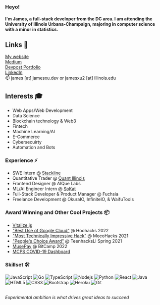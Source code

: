 ### Heyo!
#### I'm James, a full-stack developer from the DC area. I am attending the University of Illinois Urbana-Champaign, majoring in computer science with a minor in statistics. 

## Links 📡
[My website](https://jamesxu.dev/)
<br>
[Medium](https://medium.com/@jamxu88)
<br>
[Devpost Portfolio](https://devpost.com/jamxu88/)
<br>
[LinkedIn](https://linkedin.com/in/xu-james)
<br>
📫 james [at] jamesxu.dev or jamesxu2 [at] illinois.edu

## Interests 🎓
- Web Apps/Web Development
- Data Science
- Blockchain technology & Web3
- Fintech
- Machine Learning/AI
- E-Commerce
- Cybersecuirty
- Automation and Bots

### Experience ⚡
- SWE Intern @ [Stackline](https://www.stackline.com/)
- Quantitative Trader @ [Quant Illinois](https://www.quantillinois.com/)
- Frontend Designer @ AIQue Labs
- ML/AI Engineer Intern @ [SoKat](https://sokat.com/)
- Full-Stack Developer & Product Manager @ Fuchsia
- Freelance Development @ OkuraIO, InfiniteIO, & WaifuTools

### Award Winning and Other Cool Projects 📦
- [Vitalize.js](https://www.npmjs.com/package/vitalize.js)
- ["Best Use of Google Cloud"](https://devpost.com/software/getin-vc) @ Hoohacks 2022
- ["Most Technically Impressive Hack"](https://devpost.com/software/movie-night-ivtqjn) @ MocoHacks 2021
- ["People's Choice Award"](https://devpost.com/software/protego-14ei2b) @ TeenhacksLI Spring 2021
- [MusePay](https://devpost.com/software/muse-pay) @ BitCamp 2022
- [MCPS COVID-19 Dashboard](https://mcpscovid.co/)


### Skillset 🛠️
![JavaScript](https://img.shields.io/badge/-JavaScript-black?style=flat-square&logo=javascript)
![Go](https://img.shields.io/badge/-Go-black?style=flat-square&logo=go)
![TypeScript](https://img.shields.io/badge/-TypeScript-black?style=flat-square&logo=typescript)
![Nodejs](https://img.shields.io/badge/-Nodejs-black?style=flat-square&logo=Node.js)
![Python](https://img.shields.io/badge/-Python-black?style=flat-square&logo=Python)
![React](https://img.shields.io/badge/-React-black?style=flat-square&logo=react)
![Java](https://img.shields.io/badge/-java-E34A86?style=flat-square&logo=java)
![HTML5](https://img.shields.io/badge/-HTML5-E34F26?style=flat-square&logo=html5&logoColor=white)
![CSS3](https://img.shields.io/badge/-CSS3-1572B6?style=flat-square&logo=css3)
![Bootstrap](https://img.shields.io/badge/-Bootstrap-563D7C?style=flat-square&logo=bootstrap)
![Heroku](https://img.shields.io/badge/-Heroku-430098?style=flat-square&logo=heroku)
![Git](https://img.shields.io/badge/-Git-black?style=flat-square&logo=git)


<br>
<em>Experimental ambition is what drives great ideas to succeed</em>

<!--
**jamxu88/jamxu88** is a ✨ _special_ ✨ repository because its `README.md` (this file) appears on your GitHub profile.

Here are some ideas to get you started:

- 🔭 I’m currently working on ...
- 🌱 I’m currently learning ...
- 👯 I’m looking to collaborate on ...
- 🤔 I’m looking for help with ...
- 💬 Ask me about ...
- 📫 How to reach me: ...
- 😄 Pronouns: ...
- ⚡ Fun fact: ...
-->
